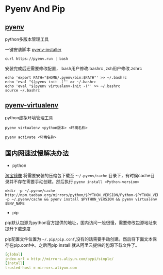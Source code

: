 # Pyenv And Pip

## [pyenv](https://github.com/pyenv/pyenv) 

python多版本管理工具

一键安装脚本 [pyenv-installer](https://github.com/pyenv/pyenv-installer)

```shell
curl https://pyenv.run | bash
```

安装完成后还需要修改配置， bash用户修改.bashrc ,zsh用户修改.zshrc
```shell
echo 'export PATH="$HOME/.pyenv/bin:$PATH"' >> ~/.bashrc
echo 'eval "$(pyenv init -)"' >> ~/.bashrc
echo 'eval "$(pyenv virtualenv-init -)"' >> ~/.bashrc
source ~/.bashrc
```

## [pyenv-virtualenv](https://github.com/pyenv/pyenv-virtualenv)

python虚拟环境管理工具

```shell
pyenv virtualenv <python版本> <环境名称>

pyenv activate <环境名称>
```


## 国内网速过慢解决办法

- python

[淘宝镜像](http://npm.taobao.org/mirrors/python)
将需要安装的压缩包下载至 `～/.pyenv/cache` 目录下，有时候cache目录并不存在需要手动创建。然后执行 `pyenv install <Python-version>`

```shell
mkdir -p ~/.pyenv/cache
http://npm.taobao.org/mirrors/python/$PYTHON_VERSION/Python-$PYTHON_VERSION.tar.xz -p ~/.pyenv/cache && pyenv install $PYTHON_VERSION && pyenv virtualenv $ENV_NAME

```

- pip

pip默认包源为python官方提供的地址，国内访问一般很慢，需要修改包源地址来提升下载速度

pip配置文件位置为 `~/.pip/pip.conf`,没有的话需要手动创建。然后将下面文本保存在pip.conf中。之后再pip install 就从阿里云提供的包源下载文件了。

```yaml
[global]
index-url = http://mirrors.aliyun.com/pypi/simple/
[install]
trusted-host = mirrors.aliyun.com

```





